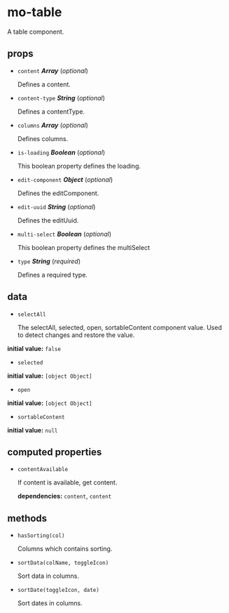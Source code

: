 # mo-table 

A table component. 

## props 

- `content` ***Array*** (*optional*) 

  Defines a content. 

- `content-type` ***String*** (*optional*) 

  Defines a contentType. 

- `columns` ***Array*** (*optional*) 

  Defines columns. 

- `is-loading` ***Boolean*** (*optional*) 

  This boolean property defines the loading. 

- `edit-component` ***Object*** (*optional*) 

  Defines the editComponent. 

- `edit-uuid` ***String*** (*optional*) 

  Defines the editUuid. 

- `multi-select` ***Boolean*** (*optional*) 

  This boolean property defines the multiSelect 

- `type` ***String*** (*required*) 

  Defines a required type. 

## data 

- `selectAll` 

  The selectAll, selected, open, sortableContent component value.
  Used to detect changes and restore the value. 

**initial value:** `false` 

- `selected` 

**initial value:** `[object Object]` 

- `open` 

**initial value:** `[object Object]` 

- `sortableContent` 

**initial value:** `null` 

## computed properties 

- `contentAvailable` 

  If content is available, get content. 

   **dependencies:** `content`, `content` 


## methods 

- `hasSorting(col)` 

  Columns which contains sorting. 

- `sortData(colName, toggleIcon)` 

  Sort data in columns. 

- `sortDate(toggleIcon, date)` 

  Sort dates in columns. 

